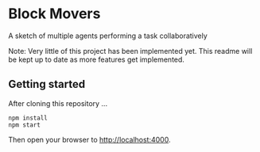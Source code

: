 # Block Movers

A sketch of multiple agents performing a task collaboratively

Note: Very little of this project has been implemented yet. This readme will be kept up to date as more features get implemented.

## Getting started

After cloning this repository ...

```
npm install
npm start
```

Then open your browser to [http://localhost:4000](http://localhost:4000).
